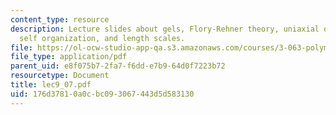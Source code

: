 ```yaml
---
content_type: resource
description: Lecture slides about gels, Flory-Rehner theory, uniaxial deformation,
  self organization, and length scales.
file: https://ol-ocw-studio-app-qa.s3.amazonaws.com/courses/3-063-polymer-physics-spring-2007/176d37810a0cbc093067443d5d583130_lec9_07.pdf
file_type: application/pdf
parent_uid: e8f075b7-2fa7-f6dd-e7b9-64d0f7223b72
resourcetype: Document
title: lec9_07.pdf
uid: 176d3781-0a0c-bc09-3067-443d5d583130
---
```

